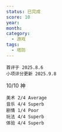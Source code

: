 ```yaml
---
status: 已完成
score: 10
year:
month:
category:
  - 游戏
tags:
  - 塔防
---
```

	首评于 2025.8.6
	小项评分更新 2025.9.8

10/10 神

```
美术 2/4 Average
音乐 4/4 Superb
剧情 1/4 Poor
玩法 4/4 Superb
体验 4/4 Superb
```

